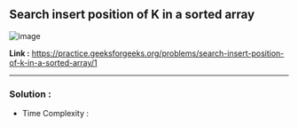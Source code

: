 ## Search insert position of K in a sorted array

![image](https://user-images.githubusercontent.com/23376002/229295069-e7096b18-637e-4743-99b3-b8879954efd4.png)


**Link :** https://practice.geeksforgeeks.org/problems/search-insert-position-of-k-in-a-sorted-array/1

------------------------------------------------------------------------------------------------------------------------------------------------------


### Solution : 

- Time Complexity : 

